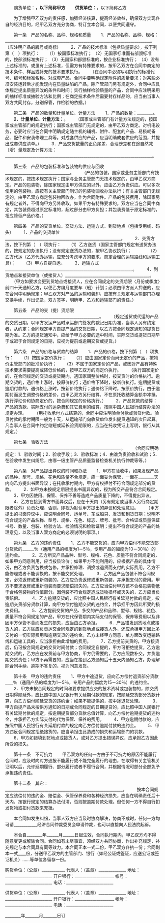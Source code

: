 
 


　　购货单位：____________________，以下简称甲方
　　供货单位：____________________，以下简称乙方


　　为了增强甲乙双方的责任感，加强经济核算，提高经济效益，确保双方实现各自的经济目的，经甲乙双方充分协商，特订立本合同，以便共同遵守。


　　第一条　产品的名称、品种、规格和质量
　　1．产品的名称、品种、规格：
    __________________________________________________________________________。
    （应注明产品的牌号或商标）
　　2．产品的技术标准（包括质量要求），按下列第（　）项执行：
　　（1）按国家标准执行；
    （2）无国家标准而有部颁标准的，按部颁标准执行；
    （3）无国家和部颁标准的，按企业标准执行；
    （4）没有上述标准的，或虽有上述标准，但需方有特殊要求的，按甲乙双方在合同中商定的技术条件、样品或补充的技术要求执行。
　　（在合同中必须写明执行的标准代号、编号和标准名称。对成套产品，合同中要明确规定附件的质量要求；对某些必须安装运转后才能发现内在质量缺陷的产品，除产管部门另有规定外，合同中应具体规定提出质量异改的条件和时间；实行抽样检验质量的产品，合同中应注明采用的抽样标准或抽验方法和比例；在商定技术条件后需要封存样品的，应当由当事人双方共同封存，分别保管，作检验的依据。）


　　第二条　产品的数量和计量单位、计量方法
　　1．产品的数量：____________________________________________________________。
　　2．计量单位、计量方法：____________________________________________________。
　　（国家或主管部门有计量方法规定的，按国家或主管部门的规定执行；国家或主管部门无规定的，由甲乙双方商定。对机电设务，必要时应当在合同中明确规定随主机的辅机、附件、配套的产品、易损耗备品、配件和安装修理工具等。对成套供应的产品，应当明确成套供应的范围，并提出成套供应清单。）
　　3．产品交货数量的正负尾差、合理磅差和在途自然减（增）量规定及计算方法：
    ___________________________________________________________________________。


　　第三条　产品的包装标准和包装物的供应与回收_________________________________。
　　（产品的包装，国家或业务主管部门有技术规定的，按技术规定执行；国家与业务主管部门无技术规定的，由甲乙双方商定。产品的包装物，除国家规定由甲方供应的以外，应由乙方负责供应。可以多次使用的包装物，应按有关主管部门制订的包装物回收办法执行；有关主管部门无规定的，由甲乙双方商定包装物回收办，作为合同附件。产品的包装费用，除国家另有规定者外，不得向甲方另外收取。如果甲方有特殊要求的，双方应当在合同中商定，其包装费超过原定标准的，超过部分由甲方负担；其包装费低于原定标准的，相应降低产品价格。）


　　第四条　产品的交货单位、交货方法、运输方式、到货地点（包括专用线、码头）
　　1．产品的交货单位___________________________________________________________。
　　2．交货方法，按下列第（　）项执行：
　　（1）乙方送货（国家主管部门规定有送货办法的，按规定的办法执行；没有规定送货办法的，按甲乙协议执行）；　　
　　（2）乙方代运（乙方代办运输，应充分考虑甲方的要求，商定合理的运输路线和运输工具）；
　　（3）甲方自提自运。
　　3．运输方式_________________________________________________________________。
　　4．到货地点和接货单位（或接货人）___________________________________________。
　　（甲方如要求变更到货地点或接货人，应在合同规定的交货期限〈月份或季度〉前四十天通知乙方，以便乙方编月度要车（船）计划；必须由甲方派人押送的，应在合同中明确规定；甲乙双方对产品的运输和装卸，应按有关规定与运输部门办理交换手续，作出记录，双方签字，明确甲、乙方和运输部门的责任。）


　　第五条　产品的交（提）货期限________________________________________________。
　　（规定送货或代运的产品的交货日期，以甲方发运产品时承运部门签发的戳记日期为准，当事人另有约定者，从约定；合同规定甲方自提产品的交货日期，以乙方按合同规定通知的提货日期为准。乙方的提货通知中，应给予甲方必要的途中时间，实际交货或提货日期早于或迟于合同规定的日期，应视为提前或逾期交货或提货。）


　　第六条　产品的价格与货款的结算
　　1．产品的价格，按下列第（　）项执行：
　　（1）按国家定价执行；
　　（2）应由国家定价而尚无定价的产品，按物价主管部门的批准价执行；
　　（3）不属于国家定价的产品，或因对产品有特殊技术要求需要提高或降低价格的，按甲乙双方的商定价执行。
　　（执行国家定价的，在合同规定的交货或提货期内，遇国家调整价格时，按交货时的价格执行。逾期交货的，遇价格上涨时，按原价执行；遇价格下降时，按新价执行。逾期提货或逾期付款的，遇价格上涨时，按新价格执行；遇价格下降时，按原价执行。由于逾期付而发生调整价格的差价，由甲乙双方另行结算，不在原托收结算金额中冲抵。执行浮动价和协商定价的，按合同规定的价格执行。）
　　2．产品货款的结算：产品的货款、实际支付的运杂费和其它费用的结算，按照中国人民银行结算办法的规定办理。
　　（用托收承付方式结算的，合同中应注明验单付款或验货付款。验货付款的承付期限一般为十天，从运输部门向收货单位发出提货通知的次日起算。凡当事人在合同中约定缩短或延长验货期限的，应当在托收凭证上写明，银行从其规定。）


　　第七条　验收方法___________________________________________________________。
　　（合同应明确规定：1．验收时间；2．验收手段；3．验收标准；4．由谁负责验收和试验；5．在验收中发生纠纷后，由哪一级主管产品质量监督检查机关执行仲裁等等。）


　　第八条　对产品提出异议的时间和办法
　　1．甲方在验收中，如果发现产品的品种、型号、规格、花色和质量不合规定，应一面妥为保管，一面在________天内向乙方提出书面异议；在托收承付期内，甲方有权拒付不符合同规定部分的货款。
　　2．如甲方未按规定期限提出书面异议的，视为所交产品符合合同规定。
　　3．甲方因使用、保管、保养不善等造成产品质量下降的，不得提出异议。
　　4．乙方在接到需方书面异议后，应在十天内（另有规定或当事人另行商定期限者除外）负责处理，否则，即视为默认甲方提出的异议和处理意见。
　　（甲方提出的书面异议中，应说明合同号、运单号、车或船只、发货和到货日期；说明不符合规定的产品名称、型号、规格、花色、标志、牌号、批号、合格证或质量保证书号、数量、包装、检验方法、检验情况和检验证明；提出不符合规定的产品的处理意见，以及当事人双方商定的必须说明的事项。）


　　第九条　乙方的违约责任
　　1．乙方不能交货的，应向甲方偿付不能交货部分货款的______％（通用产品的幅度为1－5％，专用产品的幅度为10－30％）的违约金。
　　2．乙方所交产品品种、型号、规格、花色、质量不符合同规定的，如果甲方同意利用，应当按质论价；如果甲方不能利用的，应根据产品的具体情况，由乙方负责包换或包修，并承担修理、调换或退货而支付的实际费用。乙方不能修理或者不能调换的，按不能交货处理。
　　3．乙方因产品包装不符合同规定，必须返修或重新包装的，乙方应负责返修或重新包装，并承担支付的费用。甲方不要求返修或重新包装而要求赔偿损失的，乙方应当偿付甲方该不合格包装物低于合格包装物的价值部分。因包装不符合规定造成货物损坏或灭失的，乙方应当负责赔偿。
　　4．乙方逾期交货的，应比照中国人民银行有关延期付款的规定，按逾期交货部分货款计算，向甲方偿付逾期交货的违约金，并承担甲方因此所受的损失费用。
　　5．乙方提前交货的产品、多交的产品和品种、型号、规格、花色、质量不符合同规定的产品，甲方在代保管期内实际支付的保管、保养等费用以及非因甲方保管不善而发生的损失，应当由乙方承担。
　　6．产品错发到货地点或接货人的，乙方除应负责运交合同规定的到货地点或接货人外，还应承担甲方因此多支付的一切实际费用和逾期交货的违约金。乙方未经甲方同意，单方面改变运输路线和运输工具的，应当承担由此增加的费用。
　　7．乙方提前交货的，甲方接货后，仍可按合同规定的交货时间付款；合同规定自提的，甲方可拒绝提货。乙方逾期交货的，乙方应在发货前与甲方协商，甲方仍需要的，乙方应照数补交，并负逾期交货责任；甲方不再需要的，应当在接到乙方通知后十五天内通知乙方，办理解除合同手续，逾期不答复的，视为同意发货。


　　第十条　甲方的违约责任
　　1．甲方中途退货，应向乙方偿付退货部分货款____％（通用产品的幅度为1－5％，专用产品的幅度为15－30％）的违约金。
　　2．甲方未按合同规定的时间和要求提供应交的技术资料或包装物的，除交货日期得顺延外，应比照中国人民银行有关延期付款的规定，按顺延交货部分货款计算，向乙方偿付顺延交货的违约金；如果不能提供的，按中途退货处理。
　　3．甲方自提产品未按供方通知的日期或合同规定的日期提贷的，应比照中国人民银行有关延期付款的规定，按逾期提货部分货款总值计算，向乙方偿付逾期提货的违约金，并承担乙方实际支付的代为保管、保养的费用。
　　4．甲方逾期付款的，应按照中国人民银行有关延期付款的规定向乙方偿付逾期付款的违约金。
　　5．甲方违反合同规定拒绝接货的，应当承担由此造成的损失和运输部门的罚款。
　　6．甲方如错填到货地点或接货人，或对乙方提出错误异议，应承担乙方因此所受的损失。


　　第十一条　不可抗力
　　甲乙双方的任何一方由于不可抗力的原因不能履行合同时，应及时向对方通报不能履行或不能完全履行的理由，在取得有关主管机关证明以后，允许延期履行、部分履行或者不履行合同，并根据情况可部分全部免予承担违约责任。


　　第十二条　其它：____________________________________________________________。
　　按本合同规定应该偿付的违约金、赔偿金、保管保养费和各种经济损失，应当在明确责任后十天内，按银行规定的结算办法付清，否则按逾期付款处理。但任何一方不得自行扣发货物或扣付货款来充抵。


　　本合同如发生纠纷，当事人双方应当及时协商解决，协商不成时，任何一方均可请____________经济合同仲裁委员会申请仲裁，也可以直接向人民法院起诉。


　　本合自________年______月______日起生效，合同执行期内，甲乙双方均不得随意变更或解除合同。合同如有未尽事宜，须经双方共同协商，作出补充规定，补充规定与本合同具有同等效力。本合同正本一式二份，甲乙双方各执一份；合同副本一式____份，分送甲乙双方的主管部门、银行（如经公证或签证，应送公证或签证机关）……等单位各留存一份。


 


购货单位：（公章）____________
代表人：（盖章）______________
地址：________________________
开户银行：____________________
帐号：________________________
电话：________________________


供货单位：（公章）____________
代表人：（盖章）______________
地址：________________________
开户银行：____________________
帐号：________________________
电话：________________________


________年_______月_______日订
 


 

 
 
 
 
 
  


  
 

  


  


  
 
 
 
 

